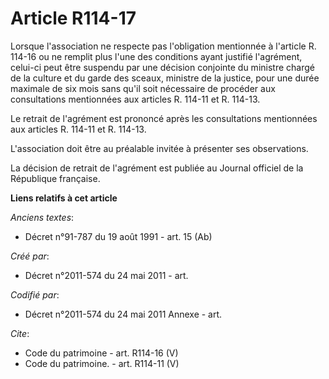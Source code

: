 # Article R114-17

Lorsque l'association ne respecte pas l'obligation mentionnée à l'article R. 114-16 ou ne remplit plus l'une des conditions
ayant justifié l'agrément, celui-ci peut être suspendu par une décision conjointe du ministre chargé de la culture et du
garde des sceaux, ministre de la justice, pour une durée maximale de six mois sans qu'il soit nécessaire de procéder aux
consultations mentionnées aux articles R. 114-11 et R. 114-13.

Le retrait de l'agrément est prononcé après les consultations mentionnées aux articles R. 114-11 et R. 114-13.

L'association doit être au préalable invitée à présenter ses observations.

La décision de retrait de l'agrément est publiée au Journal officiel de la République française.

**Liens relatifs à cet article**

_Anciens textes_:

  - Décret n°91-787 du 19 août 1991 - art. 15 (Ab)

_Créé par_:

  - Décret n°2011-574 du 24 mai 2011  - art.

_Codifié par_:

  - Décret n°2011-574 du 24 mai 2011 Annexe - art.

_Cite_:

  - Code du patrimoine - art. R114-16 (V)
  - Code du patrimoine. - art. R114-11 (V)
